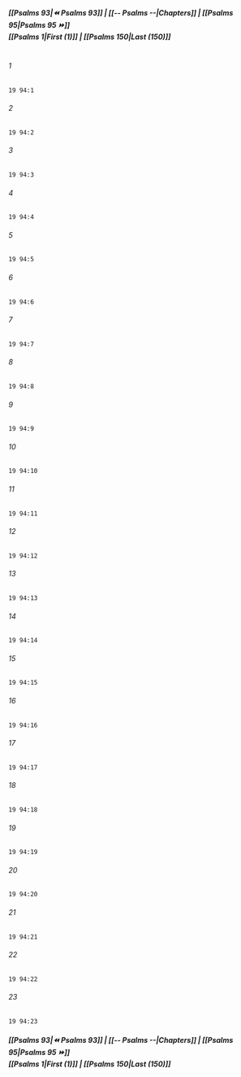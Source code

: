 
##### **[[Psalms 93|⏪ Psalms 93]] | [[-- Psalms --|Chapters]] | [[Psalms 95|Psalms 95 ⏩]]**<br>**[[Psalms 1|First (1)]] | [[Psalms 150|Last (150)]]**<br><br>

###### 1
``` verse
19 94:1
```
###### 2
``` verse
19 94:2
```
###### 3
``` verse
19 94:3
```
###### 4
``` verse
19 94:4
```
###### 5
``` verse
19 94:5
```
###### 6
``` verse
19 94:6
```
###### 7
``` verse
19 94:7
```
###### 8
``` verse
19 94:8
```
###### 9
``` verse
19 94:9
```
###### 10
``` verse
19 94:10
```
###### 11
``` verse
19 94:11
```
###### 12
``` verse
19 94:12
```
###### 13
``` verse
19 94:13
```
###### 14
``` verse
19 94:14
```
###### 15
``` verse
19 94:15
```
###### 16
``` verse
19 94:16
```
###### 17
``` verse
19 94:17
```
###### 18
``` verse
19 94:18
```
###### 19
``` verse
19 94:19
```
###### 20
``` verse
19 94:20
```
###### 21
``` verse
19 94:21
```
###### 22
``` verse
19 94:22
```
###### 23
``` verse
19 94:23
```

##### **[[Psalms 93|⏪ Psalms 93]] | [[-- Psalms --|Chapters]] | [[Psalms 95|Psalms 95 ⏩]]**<br>**[[Psalms 1|First (1)]] | [[Psalms 150|Last (150)]]**
